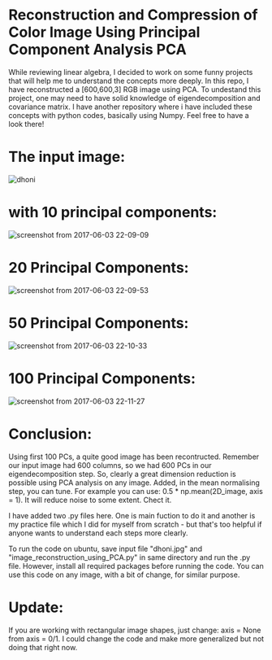 # Reconstruction and Compression of Color Image Using Principal Component Analysis PCA

While reviewing linear algebra, I decided to work on some funny projects that will help me to understand the concepts more deeply. In this repo, I have reconstructed a [600,600,3] RGB image using PCA. To undestand this project, one may need to have solid knowledge of eigendecomposition and covariance matrix. I have another repository where i have included these concepts with python codes, basically using Numpy. Feel free to have a look there!

# The input image:

![dhoni](https://cloud.githubusercontent.com/assets/24511419/26755123/c98b4234-48a8-11e7-93ee-bf101afa7e33.jpg)

# with 10 principal components:

![screenshot from 2017-06-03 22-09-09](https://cloud.githubusercontent.com/assets/24511419/26755177/e91a7646-48a9-11e7-8fbe-f2c67579de05.png)

# 20 Principal Components:

![screenshot from 2017-06-03 22-09-53](https://cloud.githubusercontent.com/assets/24511419/26755176/e918ebaa-48a9-11e7-837f-0b856f2c4d1b.png)

# 50 Principal Components:

![screenshot from 2017-06-03 22-10-33](https://cloud.githubusercontent.com/assets/24511419/26755178/e9256600-48a9-11e7-9193-973a34f15162.png)

# 100 Principal Components:

![screenshot from 2017-06-03 22-11-27](https://cloud.githubusercontent.com/assets/24511419/26755179/e9271572-48a9-11e7-93e7-448a592b573c.png)

# Conclusion:
Using first 100 PCs, a quite good image has been recontructed. Remember our input image had 600 columns, so we had 600 PCs in our eigendecomposition step. So, clearly a great dimension reduction is possible using PCA analysis on any image. Added, in the mean normalising step, you can tune. For example you can use: 0.5 * np.mean(2D_image, axis = 1). It will reduce noise to some extent. Chect it.

I have added two .py files here. One is main fuction to do it and another is my practice file which I did for myself from scratch - but that's too helpful if anyone wants to understand each steps more clearly. 

To run the code on ubuntu, save input file "dhoni.jpg" and "image_reconstruction_using_PCA.py" in same directory and run the .py file. However, install all required packages before running the code. You can use this code on any image, with a bit of change, for similar purpose. 

# Update:
If you are working with rectangular image shapes, just change: axis = None from axis = 0/1. I could change the code and make more generalized but not doing that right now.

